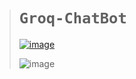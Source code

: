 ># `Groq-ChatBot`
>
>[![image](https://github.com/user-attachments/assets/92757ae0-aa72-4e7d-a532-710917ace6fc)](https://vicksbot.pythonanywhere.com/admin/bot/chat/)
>
>![image](https://github.com/user-attachments/assets/e17342c7-251c-476e-9174-46aa0e5620b3)
>
